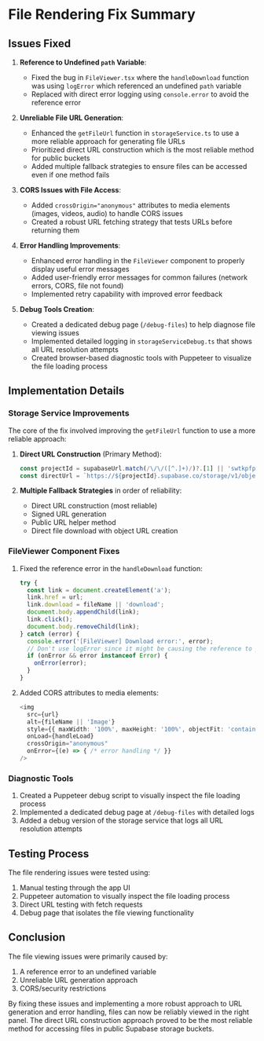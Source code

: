 # File Rendering Fix Summary

## Issues Fixed

1. **Reference to Undefined `path` Variable**: 
   - Fixed the bug in `FileViewer.tsx` where the `handleDownload` function was using `logError` which referenced an undefined `path` variable
   - Replaced with direct error logging using `console.error` to avoid the reference error

2. **Unreliable File URL Generation**:
   - Enhanced the `getFileUrl` function in `storageService.ts` to use a more reliable approach for generating file URLs
   - Prioritized direct URL construction which is the most reliable method for public buckets
   - Added multiple fallback strategies to ensure files can be accessed even if one method fails

3. **CORS Issues with File Access**:
   - Added `crossOrigin="anonymous"` attributes to media elements (images, videos, audio) to handle CORS issues
   - Created a robust URL fetching strategy that tests URLs before returning them

4. **Error Handling Improvements**:
   - Enhanced error handling in the `FileViewer` component to properly display useful error messages
   - Added user-friendly error messages for common failures (network errors, CORS, file not found)
   - Implemented retry capability with improved error feedback

5. **Debug Tools Creation**:
   - Created a dedicated debug page (`/debug-files`) to help diagnose file viewing issues
   - Implemented detailed logging in `storageServiceDebug.ts` that shows all URL resolution attempts
   - Created browser-based diagnostic tools with Puppeteer to visualize the file loading process

## Implementation Details

### Storage Service Improvements

The core of the fix involved improving the `getFileUrl` function to use a more reliable approach:

1. **Direct URL Construction** (Primary Method):
   ```typescript
   const projectId = supabaseUrl.match(/\/\/([^.]+)/)?.[1] || 'swtkpfpyjjkkemmvkhmz';
   const directUrl = `https://${projectId}.supabase.co/storage/v1/object/public/files/${path}`;
   ```

2. **Multiple Fallback Strategies** in order of reliability:
   - Direct URL construction (most reliable)
   - Signed URL generation
   - Public URL helper method
   - Direct file download with object URL creation

### FileViewer Component Fixes

1. Fixed the reference error in the `handleDownload` function:
   ```typescript
   try {
     const link = document.createElement('a');
     link.href = url;
     link.download = fileName || 'download';
     document.body.appendChild(link);
     link.click();
     document.body.removeChild(link);
   } catch (error) {
     console.error('[FileViewer] Download error:', error);
     // Don't use logError since it might be causing the reference to path
     if (onError && error instanceof Error) {
       onError(error);
     }
   }
   ```

2. Added CORS attributes to media elements:
   ```typescript
   <img 
     src={url} 
     alt={fileName || 'Image'} 
     style={{ maxWidth: '100%', maxHeight: '100%', objectFit: 'contain' }}
     onLoad={handleLoad}
     crossOrigin="anonymous"
     onError={(e) => { /* error handling */ }}
   />
   ```

### Diagnostic Tools

1. Created a Puppeteer debug script to visually inspect the file loading process
2. Implemented a dedicated debug page at `/debug-files` with detailed logs
3. Added a debug version of the storage service that logs all URL resolution attempts

## Testing Process

The file rendering issues were tested using:

1. Manual testing through the app UI
2. Puppeteer automation to visually inspect the file loading process
3. Direct URL testing with fetch requests
4. Debug page that isolates the file viewing functionality

## Conclusion

The file viewing issues were primarily caused by:

1. A reference error to an undefined variable
2. Unreliable URL generation approach
3. CORS/security restrictions

By fixing these issues and implementing a more robust approach to URL generation and error handling, files can now be reliably viewed in the right panel. The direct URL construction approach proved to be the most reliable method for accessing files in public Supabase storage buckets. 